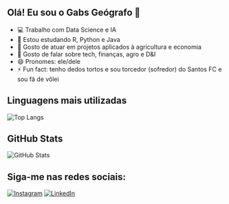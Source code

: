 ## Olá! Eu sou o Gabs Geógrafo 👋

- 💻 Trabalho com Data Science e IA
- 🌱 Estou estudando R, Python e Java
- 👯 Gosto de atuar em projetos aplicados à agricultura e economia
- 💬 Gosto de falar sobre tech, finanças, agro e D&I
- 😄 Pronomes: ele/dele
- ⚡ Fun fact: tenho dedos tortos e sou torcedor (sofredor) do Santos FC e sou fã de vôlei

## Linguagens mais utilizadas
![Top Langs](https://github-readme-stats.vercel.app/api/top-langs/?username=gabsgeografo&layout=compact&theme=radical)

## GitHub Stats

![GitHub Stats](https://github-readme-stats.vercel.app/api?username=gabsgeografo&show_icons=true&hide_title=true&count_private=true&hide=prs&theme=dracula)

## Siga-me nas redes sociais:

[![Instagram](https://img.shields.io/badge/Instagram-follow%20me%20@gabsgeografo-E4405F?style=social&logo=instagram)](https://www.instagram.com/gabsgeografo/)
[![LinkedIn](https://img.shields.io/badge/LinkedIn-profile-blue?style=social&logo=linkedin)](https://www.linkedin.com/in/passosgabriel/)

